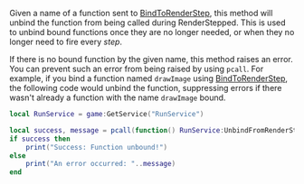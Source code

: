 Given a name of a function sent to [BindToRenderStep](https://developer.roblox.com/en-us/api-reference/function/RunService/BindToRenderStep), this method will unbind the function from being called during RenderStepped. This is used to unbind bound functions once they are no longer needed, or when they no longer need to fire every _step_.

If there is no bound function by the given name, this method raises an error. You can prevent such an error from being raised by using `pcall`. For example, if you bind a function named `drawImage` using [BindToRenderStep](https://developer.roblox.com/en-us/api-reference/function/RunService/BindToRenderStep), the following code would unbind the function, suppressing errors if there wasn't already a function with the name `drawImage` bound.

```Lua
local RunService = game:GetService("RunService")

local success, message = pcall(function() RunService:UnbindFromRenderStep("drawImage") end)
if success then
    print("Success: Function unbound!")
else
    print("An error occurred: "..message)
end
```